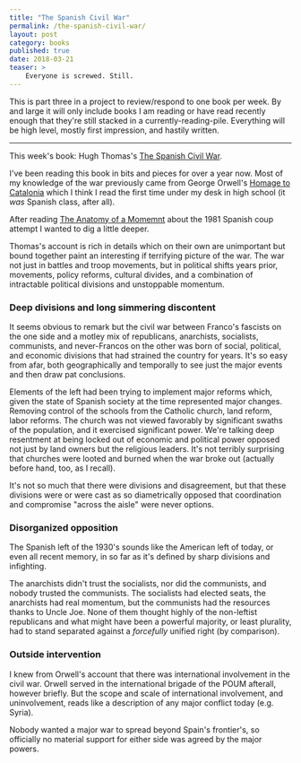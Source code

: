 ```yaml
---
title: "The Spanish Civil War"
permalink: /the-spanish-civil-war/
layout: post
category: books
published: true
date: 2018-03-21
teaser: >
    Everyone is screwed. Still.
---
```


This is part three in a project to review/respond to one book per week. By and large
it will only include books I am reading or have read recently enough that they're still
stacked in a currently-reading-pile. Everything will be high level, mostly first impression,
and hastily written.

------

This week's book: Hugh Thomas's [The Spanish Civil War](https://books.google.com/books/about/The_Spanish_Civil_War.html?id=UoNpAAAAMAAJ).

I've been reading this book in bits and pieces for over a year now. Most of my knowledge of the
war previously came from George Orwell's [Homage to Catalonia](https://en.wikipedia.org/wiki/Homage_to_Catalonia)
which I think I read the first time under my desk in high school (it *was* Spanish class, after all).

After reading [The Anatomy of a Momemnt](https://en.wikipedia.org/wiki/The_Anatomy_of_a_Moment) about the 1981
Spanish coup attempt I wanted to dig a little deeper.

Thomas's account is rich in details which on their own are unimportant but bound together paint an interesting
if terrifying picture of the war. The war not just in battles and troop movements, but in political
shifts years prior, movements, policy reforms, cultural divides, and a combination of intractable political
divisions and unstoppable momentum.

### Deep divisions and long simmering discontent

It seems obvious to remark but the civil war between Franco's fascists on the one side and a motley mix
of republicans, anarchists, socialists, communists, and never-Francos on the other was born of social,
political, and economic divisions that had strained the country for years. It's so easy from afar, both
geographically and temporally to see just the major events and then draw pat conclusions.

Elements of the left had been trying to implement major reforms which, given the state of Spanish
society at the time represented major changes. Removing control of the schools from the Catholic church,
land reform, labor reforms. The church was not viewed favorably by significant swaths of the population,
and it exercised significant power. We're talking deep resentment at being locked out of economic
and political power opposed not just by land owners but the religious leaders. It's not terribly
surprising that churches were looted and burned when the war broke out (actually before hand, too, as I recall).

It's not so much that there were divisions and disagreement, but that these divisions were or were cast as
so diametrically opposed that coordination and compromise "across the aisle" were never options.

### Disorganized opposition

The Spanish left of the 1930's sounds like the American left of today, or even all recent memory, in so far
as it's defined by sharp divisions and infighting.

The anarchists didn't trust the socialists, nor did the communists, and nobody trusted the communists. The
socialists had elected seats, the anarchists had real momentum, but the communists had the resources thanks
to Uncle Joe. None of them thought highly of the non-leftist republicans and what might have been a powerful
majority, or least plurality, had to stand separated against a _forcefully_ unified right (by comparison).

### Outside intervention

I knew from Orwell's account that there was international involvement
in the civil war. Orwell served in the international brigade of the POUM afterall, however briefly.
But the scope and scale of international involvement, and uninvolvement, reads like a description of any
major conflict today (e.g. Syria).

Nobody wanted a major war to spread beyond Spain's frontier's, so officially no material support for either
side was agreed by the major powers.

